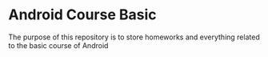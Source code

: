 # Android Course Basic

The purpose of this repository is to store homeworks and everything related to the basic course of Android
